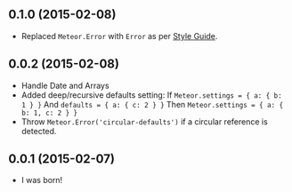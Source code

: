 
0.1.0 (2015-02-08)
---

- Replaced `Meteor.Error` with `Error` as per [Style Guide](https://github.com/meteor/meteor/wiki/Meteor-Style-Guide#error-objects).

0.0.2 (2015-02-08)
---

- Handle Date and Arrays
- Added deep/recursive defaults setting:
  If `Meteor.settings = { a: { b: 1 } }`
  And `defaults = { a: { c: 2 } }`
  Then `Meteor.settings = { a: { b: 1, c: 2 } }`
- Throw `Meteor.Error('circular-defaults')` if a circular reference is detected.

0.0.1 (2015-02-07)
---

- I was born!
